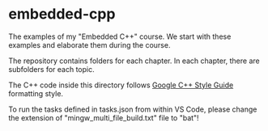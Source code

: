# embedded-cpp
The examples of my "Embedded C++" course. We start with these examples and elaborate them during the course.

The repository contains folders for each chapter. In each chapter, there are subfolders for each topic.

The C++ code inside this directory follows [Google C++ Style Guide](https://google.github.io/styleguide/cppguide.html) formatting style.

To run the tasks defined in tasks.json from within VS Code, please change the extension of "mingw_multi_file_build.txt" file to "bat"!
